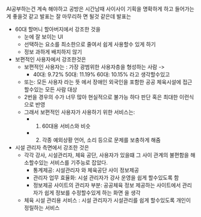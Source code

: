 AI공부하는건 계속 해야하고
공방은 시간남때 사이사이 기획을 명확하게 하고 들어가는 게 좋을것 같고
발표는 잘 마무리하 면 될것 같은데
발표는
- 60대 할머니 할아버지에서 강조한 것을 
	- 눈에 잘 보이는 UI
	- 선택하는 요소를 최소한으로 줄여서 쉽게 사용할수 있게 하기
	- 정보 과하게 배치하지 않기
- 보편적인 사용자에서 강조한것은
	- 보편적인 사용자는 : 가장 광범위한 사용자층을 형성하는 사람 -> 
		- 40대: 9.72% 50대: 11.19% 60대: 10.15% 라고 생각할수있고
	- 또는: 모든 사용자 라는 뜻 에서 장애인 외국인을 포함한 공공 체육시설에 접근할수있는 모든 사람 대상
	- 2번을 경우의 수가 너무 많아 현실적으로 불가능 하다 판단  혹은 최대한 이런식으로 반영
	- 그래서 보편적인 사용자가 사용하기 위한 서비스는: 
		- 1. 60대용 서비스와 비슷
		- 2. 각종 예외상황 언어, 소리 등으로 문제를 보충하게 해줌
- 시설 관리자 측면에서 강조한 것은
	- 각각 강사, 시설관리자, 체육 공단, 사용자가 있을떄 그 사이 관계의 불편함을 해소할수있는 서비스를 기주능로 잡았다.
		- 통계제공: 시설관리자 와 체육공단 사이 정보제공
		- 관리자 업무 효율화: 시설 관리자가 강사 운영을 쉽게 할수있도록 함
		- 정보제공 사이트의 관리자 부분: 공공체육 정보 제공하는 사이트에서 관리자가 쉽게 정보를 수정할수있게 하는 화면 을 생각
	- 체육 시설 관리용 서비스 : 시설 관리자가 시설관리를 쉽게 할수있도록 개인이 정릴하는 서비스
